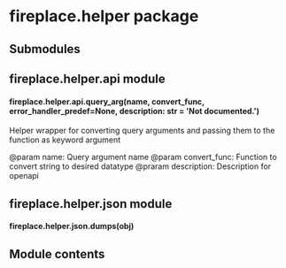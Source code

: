 # fireplace.helper package

## Submodules

## fireplace.helper.api module


#### fireplace.helper.api.query_arg(name, convert_func, error_handler_predef=None, description: str = 'Not documented.')
Helper wrapper for converting query arguments and passing them to the function as
keyword argument

@param name: Query argument name
@param convert_func: Function to convert string to desired datatype
@praram description: Description for openapi

## fireplace.helper.json module


#### fireplace.helper.json.dumps(obj)
## Module contents
